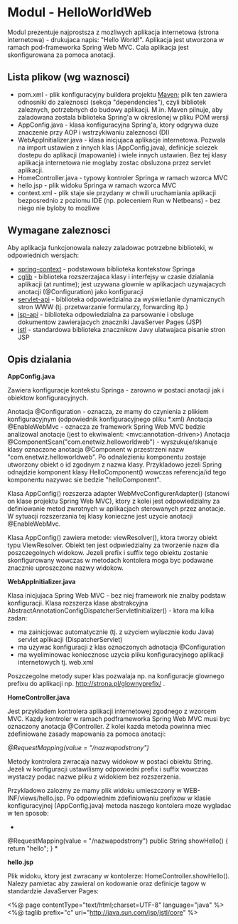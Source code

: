 Modul - HelloWorldWeb
=====================

Modul prezentuje najprostsza z mozliwych aplikacja internetowa (strona internetowa) - drukujaca napis: "Hello World!". 
Aplikacja jest utworzona w ramach pod-frameworka Spring Web MVC.
Cala aplikacja jest skonfigurowana za pomoca anotacji.


Lista plikow (wg waznosci)
--------------------------

 * pom.xml - plik konfiguracyjny buildera projektu [Maven](http://4programmers.net/Java/Maven#id-A-moe-by-tak-Maven); plik ten zawiera 
   odnosniki do zaleznosci (sekcja "dependencies"), czyli bibliotek zaleznych, potrzebnych do budowy aplikacji. M.in. Maven pilnuje, aby 
   zaladowana zostala biblioteka Spring'a w okreslonej w pliku POM wersji
 * AppConfig.java - klasa konfiguracyjna Spring'a, ktory odgrywa duze znaczenie przy AOP i wstrzykiwaniu zaleznosci (DI)
 * WebAppInitializer.java - klasa inicjujaca aplikacje internetowa. Pozwala na import ustawien z innych klas (AppConfig.java), definicje sciezek 
   dostepu do aplikacji (mapowanie) i wiele innych ustawien. Bez tej klasy aplikacja internetowa nie moglaby zostac obsluzona przez 
   servlet aplikacji.
 * HomeController.java - typowy kontroler Springa w ramach wzorca MVC
 * hello.jsp - plik widoku Springa w ramach wzorca MVC
 * context.xml - plik staje sie przydany w chwili uruchamiania aplikacji bezposrednio z poziomu IDE (np. poleceniem Run w Netbeans) - bez niego
   nie byloby to mozliwe


Wymagane zaleznosci
-------------------

Aby aplikacja funkcjonowala nalezy zaladowac potrzebne biblioteki, w odpowiednich wersjach:

 * [spring-context](http://search.maven.org/#artifactdetails|org.springframework|spring-context|3.2.14.RELEASE|jar) - podstawowa biblioteka 
   kontekstow Springa
 * [cglib](http://search.maven.org/#artifactdetails|cglib|cglib|3.1|jar) - biblioteka rozszerzajaca klasy i interfejsy w czasie dzialania 
   aplikacji (at runtime); jest uzywana glownie w aplikacjach uzywajacych anotacji (@Configuration) jako konfiguracji
 * [servlet-api](http://search.maven.org/#artifactdetails|javax.servlet|javax.servlet-api|3.1.0|jar) - biblioteka odpowiedzialna za 
   wyświetlanie dynamicznych stron WWW (tj. przetwarzanie formularzy, forwarding itp.)
 * [jsp-api](http://search.maven.org/#artifactdetails|javax.servlet.jsp|jsp-api|2.2|jar) - biblioteka odpowiedzialna za parsowanie i obsluge 
   dokumentow zawierajacych znaczniki JavaServer Pages (JSP)
 * [jstl](http://search.maven.org/#artifactdetails|javax.servlet|jstl|1.2|jar) - standardowa biblioteka znacznikow Javy ulatwajaca pisanie 
   stron JSP


Opis dzialania
--------------

**AppConfig.java**

Zawiera konfiguracje kontekstu Springa - zarowno w postaci anotacji jak i obiektow konfiguracyjnych.

Anotacja @Configuration - oznacza, ze mamy do czynienia z plikiem konfiguracyjnym (odpowiednik konfiguracyjnego pliku *.xml)
Anotacja @EnableWebMvc - oznacza ze framework Spring Web MVC bedzie analizowal anotacje (jest to ekwiwalent: \<mvc:annotation-driven\>)
Anotacja @ComponentScan("com.enetwiz.helloworldweb") - wyszukuje/skanuje klasy oznaczone anotacja @Component w przestrzeni nazw 
"com.enetwiz.helloworldweb". Po odnalezieniu komponentu zostaje utworzony obiekt o id zgodnym z nazwa klasy. Przykladowo jezeli Spring 
odnajdzie komponent klasy HelloComponent() wowczas referencja/id tego komponentu nazywac sie bedzie "helloComponent".

Klasa AppConfig() rozszerza adapter WebMvcConfigurerAdapter() (stanowi on klase projektu Spring Web MVC), ktory z kolei jest odpowiedzialny za 
definiowanie metod zwrotnych w aplikacjach sterowanych przez anotacje. W sytuacji rozszerzania tej klasy konieczne jest uzycie anotacji 
@EnableWebMvc.

Klasa AppConfig() zawiera metode: viewResolver(), ktora tworzy obiekt typu ViewResolver. Obiekt ten jest odpwiedzialny za tworzenie nazw dla 
poszczegolnych widokow. Jezeli prefix i suffix tego obiektu zostanie skonfigurowany wowczas w metodach kontolera moga byc podawane znacznie 
uproszczone nazwy widokow.


**WebAppInitializer.java**

Klasa inicjujaca Spring Web MVC - bez niej framework nie znalby podstaw konfiguracji. 
Klasa rozszerza klase abstrakcyjna AbstractAnnotationConfigDispatcherServletInitializer() - ktora ma kilka zadan:

 * ma zainicjowac automatycznie (tj. z uzyciem wylacznie kodu Java) servlet aplikacji (DispatcherServlet)
 * ma uzywac konfiguracji z klas oznaczonych adnotacja @Configuration 
 * ma wyeliminowac koniecznosc uzycia pliku konfiguracyjnego aplikacji internetowych tj. web.xml

Poszczegolne metody super klas pozwalaja np. na konfiguracje glownego prefixu do aplikacji np. http://strona.pl/glownyprefix/ .


**HomeController.java**

Jest przykladem kontrolera aplikacji internetowej zgodnego z wzorcem MVC. Kazdy kontroler w ramach podframeworka Spring Web MVC musi byc oznaczony 
anotacja @Controller.
Z kolei kazda metoda powinna miec zdefiniowane zasady mapowania za pomoca anotacji:

*@RequestMapping(value = "/nazwapodstrony")*

Metody kontrolera zwracaja nazwy widokow w postaci obiektu String. Jezeli w konfiguracji ustawilismy odpowiedni prefix i suffix wowczas wystaczy 
podac nazwe pliku z widokiem bez rozszerzenia.

Przykladowo zalozmy ze mamy plik widoku umieszczony w WEB-INF/views/hello.jsp. Po odpowiednim zdefiniowaniu prefixow w klasie konfiguracyjnej 
(AppConfig.java) metoda naszego kontolera moze wygladac w ten sposob:

*
@RequestMapping(value = "/nazwapodstrony")
public String showHello() {
    return "hello";
}
*

**hello.jsp**

Plik widoku, ktory jest zwracany w kontolerze: HomeController.showHello(). 
Nalezy pamietac aby zawieral on kodowanie oraz definicje tagow w standardzie JavaServer Pages:

<%@ page contentType="text/html;charset=UTF-8" language="java" %>
<%@ taglib prefix="c" uri="http://java.sun.com/jsp/jstl/core" %>